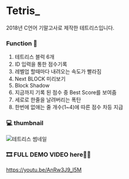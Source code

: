 # Tetris_
2018년 C언어 기말고사로 제작한 테트리스입니다.

### Function 💜
1. 테트리스 블럭 6개
2. ID 입력을 통한 점수기록
3. 레벨업 할때마다 내려오는 속도가 빨라짐
4. Next BLOCK 미리보기
5. Block Shadow
6. 지금까지 기록 된 점수 중 Best Score를 보여줌
7. 세로로 한줄을 날려버리는 폭탄
8. 한번에 없애는 줄 개수(1~4)에 따른 점수 차등 지급

### 💻 thumbnail 

![테트리스 썸네일](https://user-images.githubusercontent.com/48430781/127779845-c93132ff-b1e4-443a-960f-5ff193ca36d6.PNG)


### 🎞 FULL DEMO VIDEO here🔽🔽
https://youtu.be/AnRw3J9_I5M
